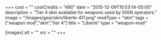 +++
cost = ""
costCredits = "480"
date = "2015-12-09T15:53:14-05:00"
description = "Tier 4 skin available for weapons used by GIGN operators."
image = "/images/gear/skin/liberte-417.png"
modType = "skin"
tags = ["weapon mod","skin","tier 4"]
title = "Liberte"
type = "weapon-mod"

[images]
  alt = ""
  src = ""
+++
